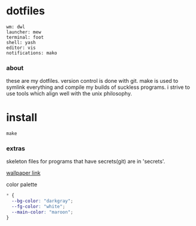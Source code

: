 # dotfiles

```
wm: dwl
launcher: mew
terminal: foot
shell: yash
editor: vis
notifications: mako
```

### about

these are my dotfiles. version control is done with git. make is used to
symlink everything and compile my builds of suckless programs. i strive to use
tools which align well with the unix philosophy.

# install

```
make
```

### extras

skeleton files for programs that have secrets(git) are in 'secrets'.

[wallpaper link](https://wallhaven.cc/w/gpmv73)

color palette

```css
* {
  --bg-color: "darkgray";
  --fg-color: "white";
  --main-color: "maroon";
}
```
